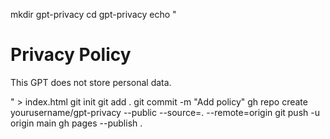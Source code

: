 mkdir gpt-privacy
cd gpt-privacy
echo "<html><body><h1>Privacy Policy</h1><p>This GPT does not store personal data.</p></body></html>" > index.html
git init
git add .
git commit -m "Add policy"
gh repo create yourusername/gpt-privacy --public --source=. --remote=origin
git push -u origin main
gh pages --publish .
